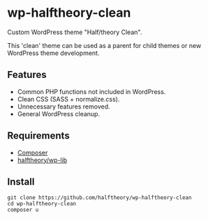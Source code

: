 # wp-halftheory-clean

Custom WordPress theme "Half/theory Clean".

This 'clean' theme can be used as a parent for child themes or new WordPress theme development.

## Features

- Common PHP functions not included in WordPress.
- Clean CSS (SASS + normalize.css).
- Unnecessary features removed.
- General WordPress cleanup.

## Requirements

- [Composer](https://getcomposer.org/download/)
- [halftheory/wp-lib](https://github.com/halftheory/wp-lib/)

## Install
```
git clone https://github.com/halftheory/wp-halftheory-clean
cd wp-halftheory-clean
composer u
```
